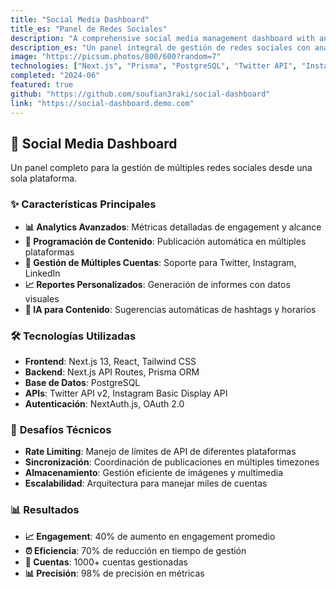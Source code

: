 ```yaml
---
title: "Social Media Dashboard"
title_es: "Panel de Redes Sociales"
description: "A comprehensive social media management dashboard with analytics, scheduling, and engagement tracking."
description_es: "Un panel integral de gestión de redes sociales con análisis, programación y seguimiento de engagement."
image: "https://picsum.photos/800/600?random=7"
technologies: ["Next.js", "Prisma", "PostgreSQL", "Twitter API", "Instagram API", "Tailwind CSS"]
completed: "2024-06"
featured: true
github: "https://github.com/soufian3raki/social-dashboard"
link: "https://social-dashboard.demo.com"
---
```


## 📱 **Social Media Dashboard**

Un panel completo para la gestión de múltiples redes sociales desde una sola plataforma.

### ✨ **Características Principales**

- **📊 Analytics Avanzados**: Métricas detalladas de engagement y alcance
- **📅 Programación de Contenido**: Publicación automática en múltiples plataformas
- **👥 Gestión de Múltiples Cuentas**: Soporte para Twitter, Instagram, LinkedIn
- **📈 Reportes Personalizados**: Generación de informes con datos visuales
- **🤖 IA para Contenido**: Sugerencias automáticas de hashtags y horarios

### 🛠️ **Tecnologías Utilizadas**

- **Frontend**: Next.js 13, React, Tailwind CSS
- **Backend**: Next.js API Routes, Prisma ORM
- **Base de Datos**: PostgreSQL
- **APIs**: Twitter API v2, Instagram Basic Display API
- **Autenticación**: NextAuth.js, OAuth 2.0

### 🎯 **Desafíos Técnicos**

- **Rate Limiting**: Manejo de límites de API de diferentes plataformas
- **Sincronización**: Coordinación de publicaciones en múltiples timezones
- **Almacenamiento**: Gestión eficiente de imágenes y multimedia
- **Escalabilidad**: Arquitectura para manejar miles de cuentas

### 📊 **Resultados**

- **📈 Engagement**: 40% de aumento en engagement promedio
- **⏰ Eficiencia**: 70% de reducción en tiempo de gestión
- **👥 Cuentas**: 1000+ cuentas gestionadas
- **📊 Precisión**: 98% de precisión en métricas
